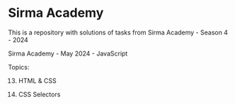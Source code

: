 # Sirma Academy

This is a repository with solutions of tasks from Sirma Academy - Season 4 - 2024

Sirma Academy - May 2024 - JavaScript

Topics:

13. HTML & CSS

14. CSS Selectors
